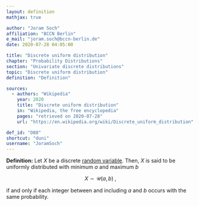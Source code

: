 ```yaml
---
layout: definition
mathjax: true

author: "Joram Soch"
affiliation: "BCCN Berlin"
e_mail: "joram.soch@bccn-berlin.de"
date: 2020-07-28 04:05:00

title: "Discrete uniform distribution"
chapter: "Probability Distributions"
section: "Univariate discrete distributions"
topic: "Discrete uniform distribution"
definition: "Definition"

sources:
  - authors: "Wikipedia"
    year: 2020
    title: "Discrete uniform distribution"
    in: "Wikipedia, the free encyclopedia"
    pages: "retrieved on 2020-07-28"
    url: "https://en.wikipedia.org/wiki/Discrete_uniform_distribution"

def_id: "D88"
shortcut: "duni"
username: "JoramSoch"
---
```



**Definition:** Let $X$ be a discrete [random variable](/D/rvar). Then, $X$ is said to be uniformly distributed with minimum $a$ and maximum $b$

$$ \label{eq:duni}
X \sim \mathcal{U}(a, b) \; ,
$$

if and only if each integer between and including $a$ and $b$ occurs with the same probability.